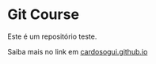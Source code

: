 # Git Course

Este é um repositório teste.

Saiba mais no link em [cardosogui.github.io](https://cardosogui.github.com)

